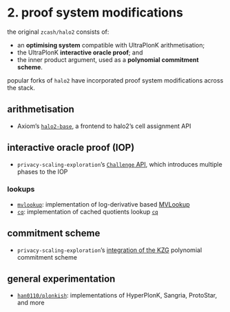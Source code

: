 # 2. proof system modifications
the original `zcash/halo2` consists of:
- an **optimising system** compatible with UltraPlonK arithmetisation;
- the UltraPlonK **interactive oracle proof**; and
- the inner product argument, used as a **polynomial commitment scheme**.

popular forks of `halo2` have incorporated proof system modifications across the stack.
## arithmetisation
- Axiom’s [`halo2-base`](https://github.com/axiom-crypto/halo2-lib/tree/community-edition/halo2-base), a frontend to halo2’s cell assignment API

## interactive oracle proof (IOP)
- `privacy-scaling-exploration`’s [`Challenge` API](https://github.com/privacy-scaling-explorations/halo2/blob/0c3e3b569519b86653a64f412bbce17e4e8acac4/halo2_proofs/src/plonk/circuit.rs#L586-L591), which introduces multiple phases to the IOP

### lookups
- [`mvlookup`](https://github.com/geometryresearch/halo2/tree/pse-mvlookup): implementation of log-derivative based [MVLookup](https://github.com/Orbis-Tertius/MVlookups/blob/main/MVlookup.pdf)
- [`cq`](https://github.com/geometryresearch/halo2-cq/tree/halo2-cq): implementation of cached quotients lookup [`cq`](https://eprint.iacr.org/2022/1763)

## commitment scheme
- `privacy-scaling-exploration`’s [integration of the KZG](https://github.com/privacy-scaling-explorations/halo2/tree/main/halo2_proofs/src/poly/kzg) polynomial commitment scheme

## general experimentation
- [`han0110/plonkish`](https://github.com/han0110/plonkish): implementations of HyperPlonK, Sangria, ProtoStar, and more